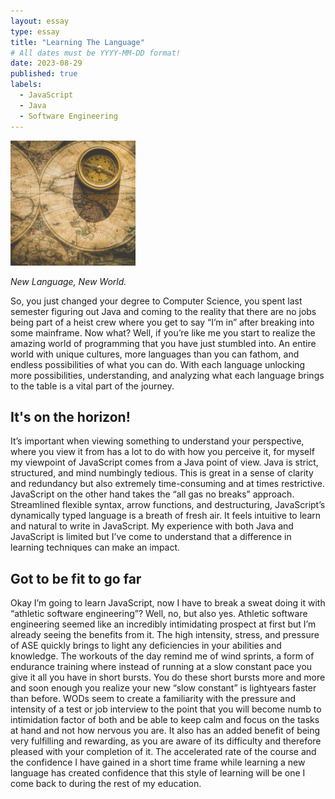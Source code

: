 ```yaml
---
layout: essay
type: essay
title: "Learning The Language"
# All dates must be YYYY-MM-DD format!
date: 2023-08-29
published: true
labels:
  - JavaScript
  - Java
  - Software Engineering
---
```


<img width="200px" class="rounded float-start pe-4" src="../img/Compass_1.jpg">

*New Language, New World.*

So, you just changed your degree to Computer Science, you spent last semester figuring out Java and coming to the reality that there are no jobs being part of a heist crew where you get to say “I’m in” after breaking into some mainframe. Now what? Well, if you’re like me you start to realize the amazing world of programming that you have just stumbled into. An entire world with unique cultures, more languages than you can fathom, and endless possibilities of what you can do. With each language unlocking more possibilities, understanding, and analyzing what each language brings to the table is a vital part of the journey.

## It's on the horizon!

It’s important when viewing something to understand your perspective, where you view it from has a lot to do with how you perceive it, for myself my viewpoint of JavaScript comes from a Java point of view. Java is strict, structured, and mind numbingly tedious. This is great in a sense of clarity and redundancy but also extremely time-consuming and at times restrictive. JavaScript on the other hand takes the “all gas no breaks” approach. Streamlined flexible syntax, arrow functions, and destructuring, JavaScript’s dynamically typed language is a breath of fresh air. It feels intuitive to learn and natural to write in JavaScript. My experience with both Java and JavaScript is limited but I’ve come to understand that a difference in learning techniques can make an impact. 

## Got to be fit to go far

Okay I’m going to learn JavaScript, now I have to break a sweat doing it with “athletic software engineering”? Well, no, but also yes. Athletic software engineering seemed like an incredibly intimidating prospect at first but I’m already seeing the benefits from it. The high intensity, stress, and pressure of ASE quickly brings to light any deficiencies in your abilities and knowledge. The workouts of the day remind me of wind sprints, a form of endurance training where instead of running at a slow constant pace you give it all you have in short bursts. You do these short bursts more and more and soon enough you realize your new “slow constant” is lightyears faster than before. WODs seem to create a familiarity with the pressure and intensity of a test or job interview to the point that you will become numb to intimidation factor of both and be able to keep calm and focus on the tasks at hand and not how nervous you are. It also has an added benefit of being very fulfilling and rewarding, as you are aware of its difficulty and therefore pleased with your completion of it. The accelerated rate of the course and the confidence I have gained in a short time frame while learning a new language has created confidence that this style of learning will be one I come back to during the rest of my education. 


